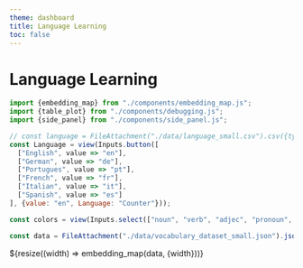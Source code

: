 ```yaml
---
theme: dashboard
title: Language Learning
toc: false
---
```


# Language Learning

<!-- Plot of Word Embedding -->

```js
import {embedding_map} from "./components/embedding_map.js";
import {table_plot} from "./components/debugging.js";
import {side_panel} from "./components/side_panel.js";

// const language = FileAttachment("./data/language_small.csv").csv({typed: true});
const Language = view(Inputs.button([
  ["English", value => "en"],
  ["German", value => "de"],
  ["Portugues", value => "pt"],
  ["French", value => "fr"],
  ["Italian", value => "it"],  
  ["Spanish", value => "es"]
], {value: "en", Language: "Counter"}));

const colors = view(Inputs.select(["noun", "verb", "adjec", "pronoun", "article", "black", "blanchedalmond", "blue", "blueviolet"], {multiple: 4, label: "Filter tags"}));
```

<!-- Load and transform the data -->

```js
const data = FileAttachment("./data/vocabulary_dataset_small.json").json();
```

<div class="grid grid-cols-2">
  <div class="card" id="plotly-chart">
    ${resize((width) => embedding_map(data, {width}))}
  </div>
  <div class="card" id="side-panel">
    <p></p>
  </div>
</div>
